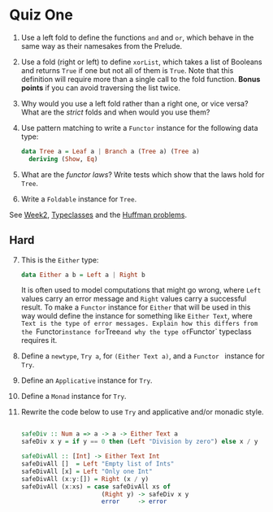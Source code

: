 # Quiz One

1. Use a left fold to define the functions `and` and `or`, which
   behave in the same way as their namesakes from the Prelude.
   
2. Use a fold (right or left) to define `xorList`, which takes a list
   of Booleans and returns `True` if one but not all of them is
   `True`. Note that this definition will require more than a single
   call to the fold function. **Bonus points** if you can avoid
   traversing the list twice.
   
3. Why would you use a left fold rather than a right one, or vice
   versa? What are the *strict* folds and when would you use them? 
   
4. Use pattern matching to write a `Functor` instance for the
   following data type:

   ```haskell
   data Tree a = Leaf a | Branch a (Tree a) (Tree a)
     deriving (Show, Eq)
   ```
5. What are the *functor laws*? Write tests which show that the laws
   hold for `Tree`.

6. Write a `Foldable` instance for `Tree`.

See [Week2](Week2.md), [Typeclasses](Typeclasses.md) and the [Huffman problems](https://github.com/jimburton/huffman).

## Hard

7. This is the `Either` type:

   ```haskell
   data Either a b = Left a | Right b
   ```
   
   It is often used to model computations that might go wrong, where
   `Left` values carry an error message and `Right` values carry a
   successful result. To make a `Functor` instance for `Either` that
   will be used in this way would define the instance for something
   like `Either Text`, where `Text is the type of error
   messages. Explain how this differs from the `Functor` instance for
   `Tree` and why the type of `Functor` typeclass requires it.
   
8. Define a `newtype`,  `Try a`, for `(Either Text a)`, and a `Functor
` instance for `Try`.

9. Define an `Applicative` instance for `Try`.

10. Define a `Monad` instance for `Try`.

11. Rewrite the code below to use `Try` and applicative and/or monadic
    style.
	
	```haskell
	
	safeDiv :: Num a => a -> a -> Either Text a
	safeDiv x y = if y == 0 then (Left "Division by zero") else x / y
	
	safeDivAll :: [Int] -> Either Text Int
	safeDivAll []  = Left "Empty list of Ints"
	safeDivAll [x] = Left "Only one Int"
	safeDivAll (x:y:[]) = Right (x / y)
	safeDivAll (x:xs) = case safeDivAll xs of
	                      (Right y) -> safeDiv x y
						  error     -> error
	
	```
